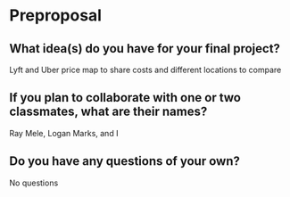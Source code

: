 # Preproposal

## What idea(s) do you have for your final project?

Lyft and Uber price map to share costs and different locations to compare


## If you plan to collaborate with one or two classmates, what are their names?

Ray Mele, Logan Marks, and I

## Do you have any questions of your own?

No questions
